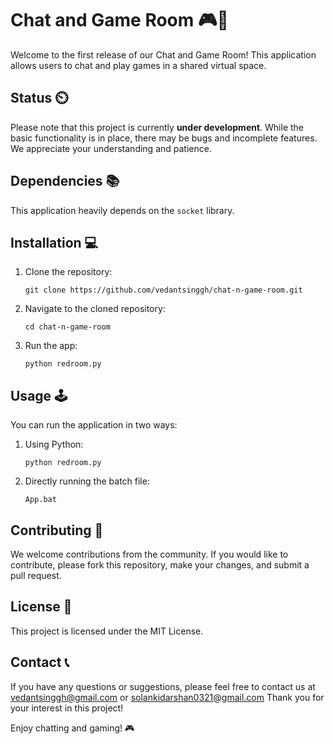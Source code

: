# Chat and Game Room 🎮💬

Welcome to the first release of our Chat and Game Room! This application allows users to chat and play games in a shared virtual space.

## Status ⏲️

Please note that this project is currently **under development**. While the basic functionality is in place, there may be bugs and incomplete features. We appreciate your understanding and patience.

## Dependencies 📚

This application heavily depends on the `socket` library.

## Installation 💻

1. Clone the repository:
    ```
    git clone https://github.com/vedantsinggh/chat-n-game-room.git
    ```
2. Navigate to the cloned repository:
    ```
    cd chat-n-game-room
    ```
3. Run the app:
    ```
    python redroom.py
    ```

## Usage 🕹️

You can run the application in two ways:

1. Using Python:
    ```
    python redroom.py
    ```
2. Directly running the batch file:
    ```
    App.bat
    ```

## Contributing 🤝
We welcome contributions from the community. If you would like to contribute, please fork this repository, make your changes, and submit a pull request.

## License 📄
This project is licensed under the MIT License.

## Contact 📞
If you have any questions or suggestions, please feel free to contact us at vedantsinggh@gmail.com or solankidarshan0321@gmail.com
Thank you for your interest in this project!

Enjoy chatting and gaming! 🎮
